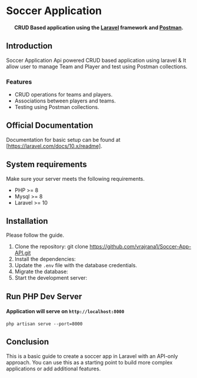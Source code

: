 # Soccer Application  
<h4 align="center">CRUD Based application using the  <a href="https://laravel.com" target="_blank">Laravel</a> framework and <a href="https://www.postman.com/" target="_blank">Postman</a>.</h4>

## Introduction

Soccer Application Api powered CRUD based application using laravel & It allow user to manage Team and Player and test using Postman collections.


### Features

- CRUD operations for teams and players.
- Associations between players and teams.
- Testing using Postman collections.


## Official Documentation

Documentation for basic setup can be found at [https://laravel.com/docs/10.x/readme].


## System requirements

Make sure your server meets the following requirements.

- PHP >= 8
- Mysql >= 8
- Laravel >= 10

## Installation

Please follow the guide.
1. Clone the repository:
    git clone https://github.com/vrajrana1/Soccer-App-API.git
2. Install the dependencies:
3. Update the `.env` file with the database credentials.
4. Migrate the database:
5. Start the development server:


## Run PHP Dev Server
#### Application will serve on `http://localhost:8000`

```
php artisan serve --port=8000
```


## Conclusion

This is a basic guide to create a soccer app in Laravel with an API-only approach. You can use this as a starting point to build more complex applications or add additional features.

